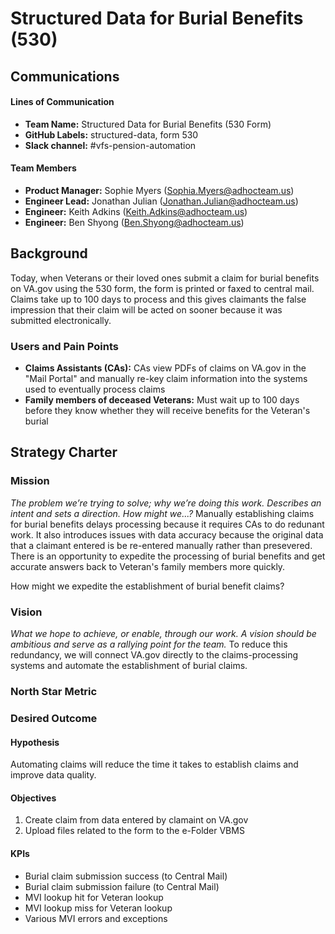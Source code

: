 # Structured Data for Burial Benefits (530)

## Communications

#### Lines of Communication
- **Team Name:** Structured Data for Burial Benefits (530 Form)
- **GitHub Labels:** structured-data, form 530
- **Slack channel:** #vfs-pension-automation

#### Team Members
- **Product Manager:** Sophie Myers (Sophia.Myers@adhocteam.us)
- **Engineer Lead:** Jonathan Julian (Jonathan.Julian@adhocteam.us)
- **Engineer:** Keith Adkins (Keith.Adkins@adhocteam.us)
- **Engineer:** Ben Shyong (Ben.Shyong@adhocteam.us)

## Background
Today, when Veterans or their loved ones submit a claim for burial benefits on VA.gov using the 530 form, the form is printed or faxed to central mail. Claims take up to 100 days to process and this gives claimants the false impression that their claim will be acted on sooner because it was submitted electronically. 

### Users and Pain Points
- **Claims Assistants (CAs):** CAs view PDFs of claims on VA.gov in the "Mail Portal" and manually re-key claim information into the systems used to eventually process claims
- **Family members of deceased Veterans:** Must wait up to 100 days before they know whether they will receive benefits for the Veteran's burial 

## Strategy Charter

### Mission
*The problem we’re trying to solve; why we’re doing this work. Describes an intent and sets a direction. How might we...?*
Manually establishing claims for burial benefits delays processing because it requires CAs to do redunant work. It also introduces issues with data accuracy because the original data that a claimant entered is be re-entered manually rather than presevered. There is an opportunity to expedite the processing of burial benefits and get accurate answers back to Veteran's family members more quickly.

How might we expedite the establishment of burial benefit claims?

### Vision
*What we hope to achieve, or enable, through our work. A vision should be ambitious and serve as a rallying point for the team.*
To reduce this redundancy, we will connect VA.gov directly to the claims-processing systems and automate the establishment of burial claims.

### North Star Metric


### Desired Outcome
#### Hypothesis
Automating claims will reduce the time it takes to establish claims and improve data quality.

#### Objectives

1. Create claim from data entered by clamaint on VA.gov
2. Upload files related to the form to the e-Folder VBMS 

#### KPIs
- Burial claim submission success (to Central Mail)
- Burial claim submission failure  (to Central Mail)
- MVI lookup hit for Veteran lookup
- MVI lookup miss for Veteran lookup
- Various MVI errors and exceptions

